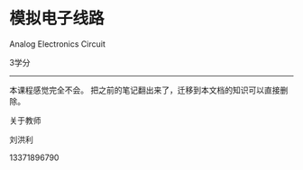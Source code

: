 # 模拟电子线路

Analog Electronics Circuit

3学分

---

本课程感觉完全不会。
把之前的笔记翻出来了，迁移到本文档的知识可以直接删除。

关于教师

刘洪利

13371896790
